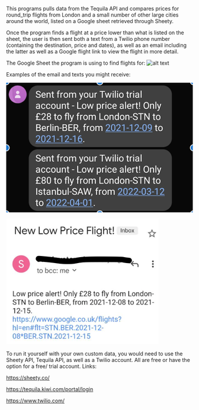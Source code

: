 This programs pulls data from the Tequila API and compares prices for round_trip flights from London and a small number 
of other large cities around the world, listed on a Google sheet retrieved through Sheety.

Once the program finds a flight at a price lower than what is listed on the sheet, the user is then sent 
both a text from a Twilio phone number (containing the destination, price and dates), as well as an email including the 
latter as well as a Google flight link to view the flight in more detail.

The Google Sheet the program is using to find flights for:
![alt text](https://raw.githubusercontent.com/SauerVonKraut/Flight_Deal_Finder/main/img.png)

Examples of the email and texts you might receive: 

![img_7.png](img_7.png)

![img_8.png](img_8.png)

To run it yourself with your own custom data, you would need to use the Sheety API, Tequila API, as well as a 
Twilio account. All are free or have the option for a free/ trial account.
Links: 

https://sheety.co/

https://tequila.kiwi.com/portal/login

https://www.twilio.com/